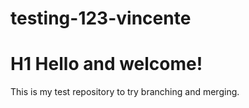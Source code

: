 # testing-123-vincente

# H1 Hello and welcome!

This is my test repository to try branching and merging. 
